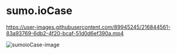 # sumo.ioCase

https://user-images.githubusercontent.com/89945245/216844561-83a93769-6db2-4f20-bcaf-51d0d6ef390a.mp4

![sumoioCase-image](https://user-images.githubusercontent.com/89945245/216844770-b99d2e5a-a0d0-4e41-9b02-85af6cea4fdd.png)
